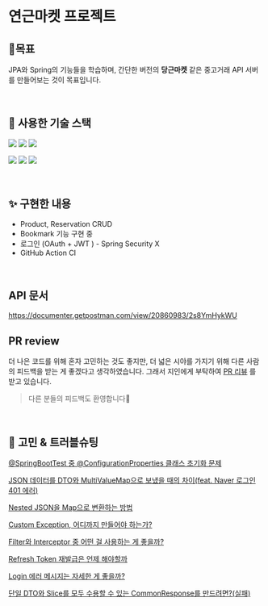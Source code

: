 # 연근마켓 프로젝트

## 🎯목표

JPA와 Spring의 기능들을 학습하며, 간단한 버전의 **당근마켓** 같은 중고거래 API 서버를 만들어보는 것이 목표입니다.

<br>

## 🔨 사용한 기술 스택

<img src="https://img.shields.io/badge/java-ED8B00?style=for-the-badge&logo=java&logoColor=white"> <img src="https://img.shields.io/badge/Spring Boot-6DB33F?style=for-the-badge&logo=spring boot&logoColor=white">
<img src="https://img.shields.io/badge/Spring Data JPA-6DB33F?style=for-the-badge&logo=spring&logoColor=white">

<img src="https://img.shields.io/badge/MySQL-4479A1?style=for-the-badge&logo=mysql&logoColor=white"> <img src="https://img.shields.io/badge/Redis-DC382D?style=for-the-badge&logo=mysql&logoColor=white">
<img src="https://img.shields.io/badge/github actions-2088FF?style=for-the-badge&logo=githubactions&logoColor=white">

[//]: # (<img src="https://img.shields.io/badge/docker-2496ed.svg?style=for-the-badge&logo=docker&logoColor=white">)

<br>

## ✨ 구현한 내용

- Product, Reservation CRUD
- Bookmark 기능 구현 중
- 로그인 (OAuth + JWT ) - Spring Security X
- GitHub Action CI

<br>

## API 문서

https://documenter.getpostman.com/view/20860983/2s8YmHykWU

## PR review

더 나은 코드를 위해 혼자 고민하는 것도 좋지만, 더 넓은 시야를 가지기 위해 다른 사람의 피드백을 받는 게 좋겠다고 생각하였습니다. 그래서 지인에게
부탁하여 [PR 리뷰](https://github.com/honeySleepr/JpaPlayground/pulls?q=) 를 받고 있습니다.

> 다른 분들의 피드백도 환영합니다🙏

<br>

## 🤔 고민 & 트러블슈팅

[@SpringBootTest 중 @ConfigurationProperties 클래스 초기화 문제](https://github.com/honeySleepr/JpaPlayground/wiki/@SpringBootTest-%EC%A4%91-@ConfigurationProperties-%ED%81%B4%EB%9E%98%EC%8A%A4-%EC%B4%88%EA%B8%B0%ED%99%94-%EB%AC%B8%EC%A0%9C)

[JSON 데이터를 DTO와 MultiValueMap으로 보냈을 때의 차이(feat. Naver 로그인 401 에러)](https://github.com/honeySleepr/JpaPlayground/wiki/JSON-%EB%8D%B0%EC%9D%B4%ED%84%B0%EB%A5%BC-DTO%EC%99%80-MultiValueMap%EC%9C%BC%EB%A1%9C-%EB%B3%B4%EB%83%88%EC%9D%84-%EB%95%8C%EC%9D%98-%EC%B0%A8%EC%9D%B4(feat.-Naver-%EB%A1%9C%EA%B7%B8%EC%9D%B8-401-%EC%97%90%EB%9F%AC))

[Nested JSON을 Map으로 변환하는 방법](https://github.com/honeySleepr/JpaPlayground/wiki/Nested-JSON%EC%9D%84-Map%EC%9C%BC%EB%A1%9C-%EB%B3%80%ED%99%98%ED%95%98%EB%8A%94-%EB%B0%A9%EB%B2%95)

[Custom Exception, 어디까지 만들어야 하는가?](https://github.com/honeySleepr/JpaPlayground/wiki/Custom-Exception,-%EC%96%B4%EB%94%94%EA%B9%8C%EC%A7%80-%EB%A7%8C%EB%93%A4%EC%96%B4%EC%95%BC-%ED%95%98%EB%8A%94%EA%B0%80%3F)

[Filter와 Interceptor 중 어떤 걸 사용하는 게 좋을까?](https://github.com/honeySleepr/JpaPlayground/wiki/Filter%EC%99%80-Interceptor-%EC%A4%91-%EC%96%B4%EB%96%A4-%EA%B1%B8-%EC%82%AC%EC%9A%A9%ED%95%98%EB%8A%94%EA%B2%8C-%EC%A2%8B%EC%9D%84%EA%B9%8C%3F)

[Refresh Token 재발급은 언제 해야할까](https://github.com/honeySleepr/JpaPlayground/wiki/Refresh-Token-%EC%9E%AC%EB%B0%9C%EA%B8%89%EC%9D%80-%EC%96%B8%EC%A0%9C%ED%95%B4%EC%95%BC%ED%95%A0%EA%B9%8C)

[Login 에러 메시지는 자세한 게 좋을까?](https://github.com/honeySleepr/JpaPlayground/wiki/Login-%EC%97%90%EB%9F%AC-%EB%A9%94%EC%84%B8%EC%A7%80%EB%8A%94-%EC%9E%90%EC%84%B8%ED%95%9C-%EA%B2%8C-%EC%A2%8B%EC%9D%84%EA%B9%8C%3F)

[단일 DTO와 Slice를 모두 수용할 수 있는 CommonResponse를 만드려면?(실패)](https://github.com/honeySleepr/JpaPlayground/wiki/%EB%8B%A8%EC%9D%BC-DTO%EC%99%80-Slice%EB%A5%BC-%EB%AA%A8%EB%91%90-%EC%88%98%EC%9A%A9%ED%95%A0-%EC%88%98-%EC%9E%88%EB%8A%94-CommonResponse%EB%A5%BC-%EB%A7%8C%EB%93%9C%EB%A0%A4%EB%A9%B4%3F(%EC%8B%A4%ED%8C%A8))
